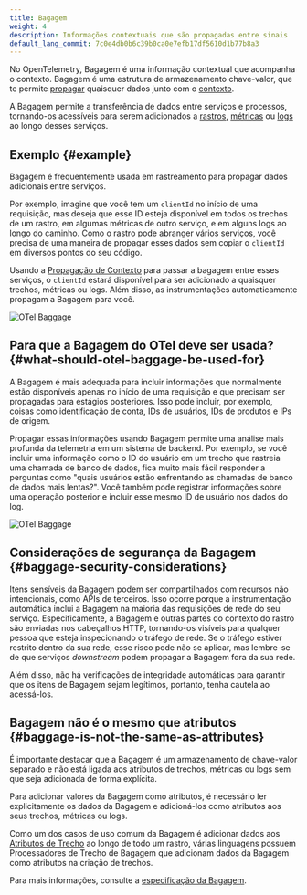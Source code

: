 ```yaml
---
title: Bagagem
weight: 4
description: Informações contextuais que são propagadas entre sinais
default_lang_commit: 7c0e4db0b6c39b0ca0e7efb17df5610d1b77b8a3
---
```


No OpenTelemetry, Bagagem é uma informação contextual que acompanha o contexto.
Bagagem é uma estrutura de armazenamento chave-valor, que te permite
[propagar](../../context-propagation/#propagation) quaisquer dados junto com o
[contexto](../../context-propagation/#context).

A Bagagem permite a transferência de dados entre serviços e processos,
tornando-os acessíveis para serem adicionados a [rastros](../traces/),
[métricas](../metrics/) ou [logs](../logs/) ao longo desses serviços.

## Exemplo {#example}

Bagagem é frequentemente usada em rastreamento para propagar dados adicionais
entre serviços.

Por exemplo, imagine que você tem um `clientId` no início de uma requisição, mas
deseja que esse ID esteja disponível em todos os trechos de um rastro, em
algumas métricas de outro serviço, e em alguns logs ao longo do caminho. Como o
rastro pode abranger vários serviços, você precisa de uma maneira de propagar
esses dados sem copiar o `clientId` em diversos pontos do seu código.

Usando a [Propagação de Contexto](../traces/#context-propagation) para passar a
bagagem entre esses serviços, o `clientId` estará disponível para ser adicionado
a quaisquer trechos, métricas ou logs. Além disso, as instrumentações
automaticamente propagam a Bagagem para você.

![OTel Baggage](../otel-baggage.svg)

## Para que a Bagagem do OTel deve ser usada? {#what-should-otel-baggage-be-used-for}

A Bagagem é mais adequada para incluir informações que normalmente estão
disponíveis apenas no início de uma requisição e que precisam ser propagadas
para estágios posteriores. Isso pode incluir, por exemplo, coisas como
identificação de conta, IDs de usuários, IDs de produtos e IPs de origem.

Propagar essas informações usando Bagagem permite uma análise mais profunda da
telemetria em um sistema de backend. Por exemplo, se você incluir uma informação
como o ID do usuário em um trecho que rastreia uma chamada de banco de dados,
fica muito mais fácil responder a perguntas como "quais usuários estão
enfrentando as chamadas de banco de dados mais lentas?". Você também pode
registrar informações sobre uma operação posterior e incluir esse mesmo ID de
usuário nos dados do log.

![OTel Baggage](../otel-baggage-2.svg)

## Considerações de segurança da Bagagem {#baggage-security-considerations}

Itens sensíveis da Bagagem podem ser compartilhados com recursos não
intencionais, como APIs de terceiros. Isso ocorre porque a instrumentação
automática inclui a Bagagem na maioria das requisições de rede do seu serviço.
Especificamente, a Bagagem e outras partes do contexto do rastro são enviadas
nos cabeçalhos HTTP, tornando-os visíveis para qualquer pessoa que esteja
inspecionando o tráfego de rede. Se o tráfego estiver restrito dentro da sua
rede, esse risco pode não se aplicar, mas lembre-se de que serviços _downstream_
podem propagar a Bagagem fora da sua rede.

Além disso, não há verificações de integridade automáticas para garantir que os
itens de Bagagem sejam legítimos, portanto, tenha cautela ao acessá-los.

## Bagagem não é o mesmo que atributos {#baggage-is-not-the-same-as-attributes}

É importante destacar que a Bagagem é um armazenamento de chave-valor separado e
não está ligada aos atributos de trechos, métricas ou logs sem que seja
adicionada de forma explícita.

Para adicionar valores da Bagagem como atributos, é necessário ler
explicitamente os dados da Bagagem e adicioná-los como atributos aos seus
trechos, métricas ou logs.

Como um dos casos de uso comum da Bagagem é adicionar dados aos
[Atributos de Trecho](../traces/#attributes) ao longo de todo um rastro, várias
linguagens possuem Processadores de Trecho de Bagagem que adicionam dados da
Bagagem como atributos na criação de trechos.

Para mais informações, consulte a [especificação da
Bagagem][baggage specification].

[baggage specification]: /docs/specs/otel/overview/#baggage-signal
